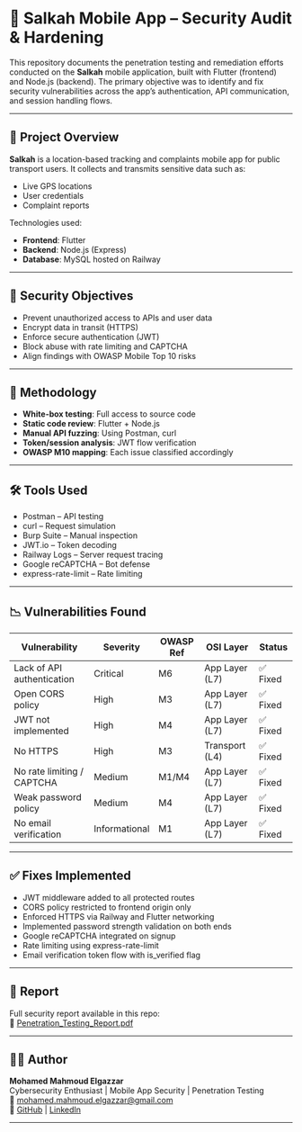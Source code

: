 # 🔐 Salkah Mobile App – Security Audit & Hardening

This repository documents the penetration testing and remediation efforts conducted on the **Salkah** mobile application, built with Flutter (frontend) and Node.js (backend). The primary objective was to identify and fix security vulnerabilities across the app’s authentication, API communication, and session handling flows.

---

## 📌 Project Overview

**Salkah** is a location-based tracking and complaints mobile app for public transport users. It collects and transmits sensitive data such as:

- Live GPS locations
- User credentials
- Complaint reports

Technologies used:
- **Frontend**: Flutter
- **Backend**: Node.js (Express)
- **Database**: MySQL hosted on Railway

---

## 🔐 Security Objectives

- Prevent unauthorized access to APIs and user data
- Encrypt data in transit (HTTPS)
- Enforce secure authentication (JWT)
- Block abuse with rate limiting and CAPTCHA
- Align findings with OWASP Mobile Top 10 risks

---

## 🧪 Methodology

- **White-box testing**: Full access to source code
- **Static code review**: Flutter + Node.js
- **Manual API fuzzing**: Using Postman, curl
- **Token/session analysis**: JWT flow verification
- **OWASP M10 mapping**: Each issue classified accordingly

---

## 🛠️ Tools Used

- Postman – API testing
- curl – Request simulation
- Burp Suite – Manual inspection
- JWT.io – Token decoding
- Railway Logs – Server request tracing
- Google reCAPTCHA – Bot defense
- express-rate-limit – Rate limiting

---

## 📉 Vulnerabilities Found

| Vulnerability                   | Severity  | OWASP Ref | OSI Layer      | Status |
|--------------------------------|-----------|-----------|----------------|--------|
| Lack of API authentication     | Critical  | M6        | App Layer (L7) | ✅ Fixed |
| Open CORS policy               | High      | M3        | App Layer (L7) | ✅ Fixed |
| JWT not implemented            | High      | M4        | App Layer (L7) | ✅ Fixed |
| No HTTPS                       | High      | M3        | Transport (L4) | ✅ Fixed |
| No rate limiting / CAPTCHA     | Medium    | M1/M4     | App Layer (L7) | ✅ Fixed |
| Weak password policy           | Medium    | M4        | App Layer (L7) | ✅ Fixed |
| No email verification          | Informational | M1     | App Layer (L7) | ✅ Fixed |

---

## ✅ Fixes Implemented

- JWT middleware added to all protected routes
- CORS policy restricted to frontend origin only
- Enforced HTTPS via Railway and Flutter networking
- Implemented password strength validation on both ends
- Google reCAPTCHA integrated on signup
- Rate limiting using express-rate-limit
- Email verification token flow with is_verified flag

---


## 📄 Report

Full security report available in this repo:  
📎 [Penetration_Testing_Report.pdf](Penetration_Testing_Report__Mobile_App_(Flutter__Node.js).pdf)

---

## 🧑‍💻 Author

**Mohamed Mahmoud Elgazzar**  
Cybersecurity Enthusiast | Mobile App Security | Penetration Testing  
📧 mohamed.mahmoud.elgazzar@gmail.com  
🔗 [GitHub](https://github.com/MohamedMahmoudAliElgazzar) | [LinkedIn](https://linkedin.com/in/mohamed-mahmoud-680040235)

---
